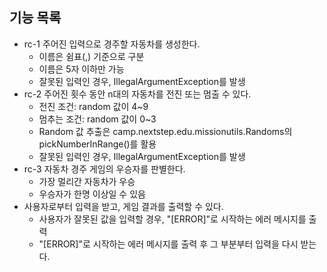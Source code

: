 ## 기능 목록
* rc-1 주어진 입력으로 경주할 자동차를 생성한다.
  * 이름은 쉼표(,) 기준으로 구분
  * 이름은 5자 이하만 가능
  * 잘못된 입력인 경우, IllegalArgumentException를 발생
* rc-2 주어진 횟수 동안 n대의 자동차를 전진 또는 멈출 수 있다.
  * 전진 조건: random 값이 4~9
  * 멈추는 조건: random 값이 0~3
  * Random 값 추출은 camp.nextstep.edu.missionutils.Randoms의 pickNumberInRange()를 활용
  * 잘못된 입력인 경우, IllegalArgumentException를 발생
* rc-3 자동차 경주 게임의 우승자를 판별한다.
  * 가장 멀리간 자동차가 우승
  * 우승자가 한명 이상일 수 있음
* 사용자로부터 입력을 받고, 게임 결과를 출력할 수 있다.
  * 사용자가 잘못된 값을 입력할 경우, "[ERROR]"로 시작하는 에러 메시지를 출력
  * "[ERROR]"로 시작하는 에러 메시지를 출력 후 그 부분부터 입력을 다시 받는다.
